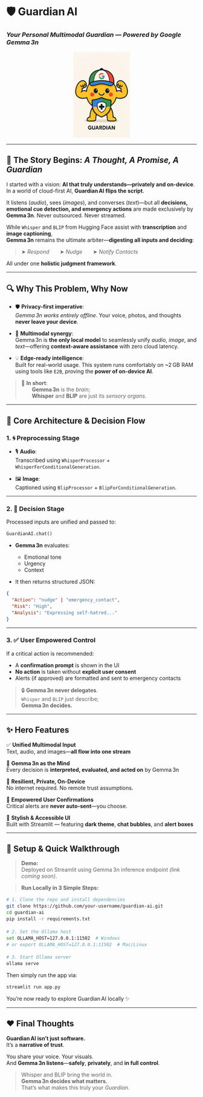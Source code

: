 # 🛡️ Guardian AI  
### *Your Personal Multimodal Guardian — Powered by Google Gemma 3n*

<p align="center">
  <img src="logo/logo1.webp" width="150" alt="Guardian AI Logo">
</p>

---

## 🚀 The Story Begins: *A Thought, A Promise, A Guardian*

I started with a vision: **AI that truly understands—privately and on-device**.  
In a world of cloud-first AI, **Guardian AI flips the script**.

It listens (*audio*), sees (*images*), and converses (*text*)—but all **decisions, emotional cue detection, and emergency actions** are made exclusively by **Gemma 3n**. Never outsourced. Never streamed.

While `Whisper` and `BLIP` from Hugging Face assist with **transcription** and **image captioning**,  
**Gemma 3n** remains the ultimate arbiter—**digesting all inputs and deciding**:  
> ➤ *Respond*  ➤ *Nudge*  ➤ *Notify Contacts*  

All under one **holistic judgment framework**.

---

## 🔍 Why This Problem, Why Now

- 🛡️ **Privacy-first imperative**:  
  *Gemma 3n works entirely offline*. Your voice, photos, and thoughts **never leave your device**.

- 🔗 **Multimodal synergy**:  
  Gemma 3n is **the only local model** to seamlessly unify *audio*, *image*, and *text*—offering **context-aware assistance** with zero cloud latency.

- 💡 **Edge-ready intelligence**:  
  Built for real-world usage. This system runs comfortably on ~2 GB RAM using tools like `E2B`, proving the **power of on-device AI**.

> 🧠 **In short**:  
>   **Gemma 3n** is the *brain*;  
>   **Whisper** and **BLIP** are just its *sensory organs*.

---

## 🧠 Core Architecture & Decision Flow

### 1. 🌀 Preprocessing Stage
- 🎙️ **Audio**:  
  Transcribed using `WhisperProcessor` + `WhisperForConditionalGeneration`.

- 🖼️ **Image**:  
  Captioned using `BlipProcessor` + `BlipForConditionalGeneration`.

---

### 2. 🧠 Decision Stage
Processed inputs are unified and passed to:
```python
GuardianAI.chat()
```

* **Gemma 3n** evaluates:

  * Emotional tone  
  * Urgency  
  * Context  

* It then returns structured JSON:

```json
{
  "Action": "nudge" | "emergency_contact",
  "Risk": "High",
  "Analysis": "Expressing self-hatred..."
}
```

---

### 3. ✅ User Empowered Control

If a critical action is recommended:

* A **confirmation prompt** is shown in the UI  
* **No action** is taken without **explicit user consent**  
* Alerts (if approved) are formatted and sent to emergency contacts

> 🔒 **Gemma 3n never delegates**.  
> `Whisper` and `BLIP` just describe;  
> **Gemma 3n decides.**

---

## ✨ Hero Features

✅ **Unified Multimodal Input**  
Text, audio, and images—**all flow into one stream**

🧠 **Gemma 3n as the Mind**  
Every decision is **interpreted, evaluated, and acted on** by Gemma 3n

🔐 **Resilient, Private, On-Device**  
No internet required. No remote trust assumptions.

🛑 **Empowered User Confirmations**  
Critical alerts are **never auto-sent**—you choose.

🎨 **Stylish & Accessible UI**  
Built with Streamlit — featuring **dark theme**, **chat bubbles**, and **alert boxes**

---

## 🚧 Setup & Quick Walkthrough

> **Demo:**  
> Deployed on Streamlit using Gemma 3n inference endpoint *(link coming soon)*.

> **Run Locally in 3 Simple Steps:**

```bash
# 1. Clone the repo and install dependencies
git clone https://github.com/your-username/guardian-ai.git
cd guardian-ai
pip install -r requirements.txt

# 2. Set the Ollama host
set OLLAMA_HOST=127.0.0.1:11502  # Windows
# or export OLLAMA_HOST=127.0.0.1:11502  # Mac/Linux

# 3. Start Ollama server
ollama serve
```

Then simply run the app via:

```bash
streamlit run app.py
```

You’re now ready to explore Guardian AI locally ✨

---

## ❤️ Final Thoughts

**Guardian AI isn’t just software.**  
It’s a **narrative of trust**.

You share your voice. Your visuals.  
And **Gemma 3n listens**—**safely**, **privately**, and **in full control**.

> Whisper and BLIP bring the world in.  
> **Gemma 3n decides what matters.**  
> That’s what makes this truly your *Guardian*.
